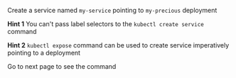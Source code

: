 
Create a service named `my-service` pointing to `my-precious` deployment

**Hint 1** You can't pass label selectors to the `kubectl create service` command
 
**Hint 2** `kubectl expose` command can be used to create service imperatively pointing to a deployment

Go to next page to see the command
